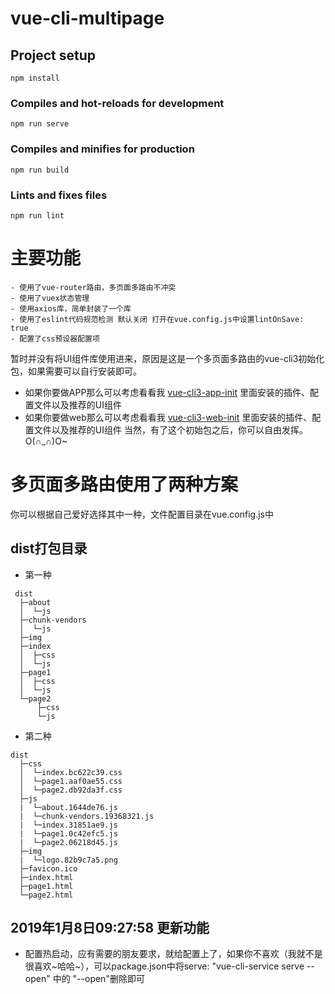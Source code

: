 # vue-cli-multipage

## Project setup
```
npm install
```

### Compiles and hot-reloads for development
```
npm run serve
```

### Compiles and minifies for production
```
npm run build
```

### Lints and fixes files
```
npm run lint
```

# 主要功能

```
- 使用了vue-router路由，多页面多路由不冲突
- 使用了vuex状态管理
- 使用axios库，简单封装了一个库
- 使用了eslint代码规范检测 默认关闭 打开在vue.config.js中设置lintOnSave: true
- 配置了css预设器配置项
```
  暂时并没有将UI组件库使用进来，原因是这是一个多页面多路由的vue-cli3初始化包，如果需要可以自行安装即可。
- 如果你要做APP那么可以考虑看看我 [vue-cli3-app-init](https://github.com/bonjour520/vue-cli3-app-init) 里面安装的插件、配置文件以及推荐的UI组件
- 如果你要做web那么可以考虑看看我 [vue-cli3-web-init](https://github.com/bonjour520/vue-cli3-web-init) 里面安装的插件、配置文件以及推荐的UI组件
  当然，有了这个初始包之后，你可以自由发挥。O(∩_∩)O~

# 多页面多路由使用了两种方案  

  你可以根据自己爱好选择其中一种，文件配置目录在vue.config.js中
  
## dist打包目录
- 第一种

```
 dist
  ├─about
  │  └─js
  ├─chunk-vendors
  │  └─js
  ├─img
  ├─index
  │  ├─css
  │  └─js
  ├─page1
  │  ├─css
  │  └─js
  └─page2
      ├─css
      └─js
```
- 第二种

```
dist
  ├─css
  │  └─index.bc622c39.css
  │  └─page1.aaf0ae55.css
  │  └─page2.db92da3f.css
  ├─js
  |  └─about.1644de76.js
  |  └─chunk-vendors.19368321.js
  |  └─index.31851ae9.js
  |  └─page1.0c42efc5.js
  |  └─page2.06218d45.js
  ├─img
  |  └─logo.82b9c7a5.png
  ├─favicon.ico
  ├─index.html
  ├─page1.html
  └─page2.html
```

## 2019年1月8日09:27:58 更新功能

- 配置热启动，应有需要的朋友要求，就给配置上了，如果你不喜欢（我就不是很喜欢~哈哈~），可以package.json中将serve: "vue-cli-service serve --open" 中的 "--open"删除即可